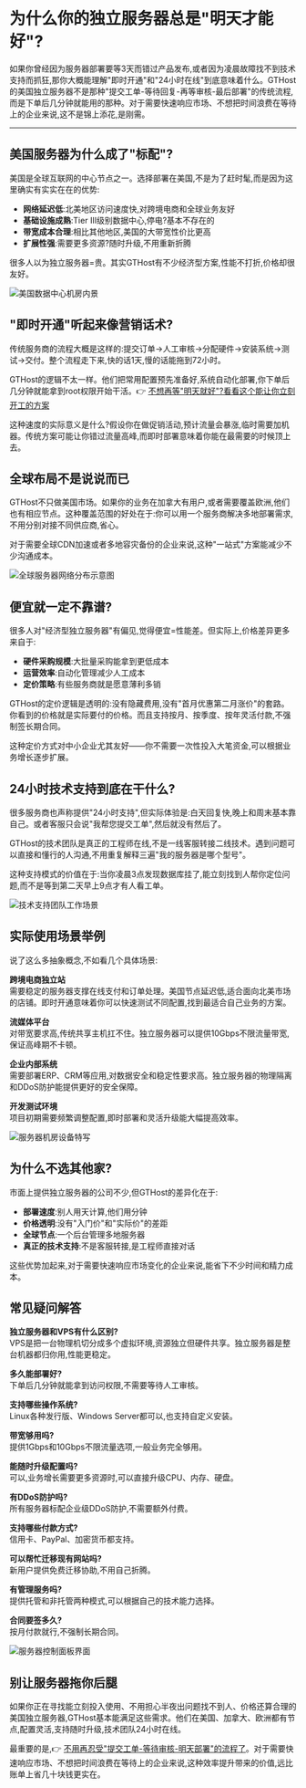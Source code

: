 # 为什么你的独立服务器总是"明天才能好"?

如果你曾经因为服务器部署要等3天而错过产品发布,或者因为凌晨故障找不到技术支持而抓狂,那你大概能理解"即时开通"和"24小时在线"到底意味着什么。GTHost的美国独立服务器不是那种"提交工单-等待回复-再等审核-最后部署"的传统流程,而是下单后几分钟就能用的那种。对于需要快速响应市场、不想把时间浪费在等待上的企业来说,这不是锦上添花,是刚需。

---

## 美国服务器为什么成了"标配"?

美国是全球互联网的中心节点之一。选择部署在美国,不是为了赶时髦,而是因为这里确实有实实在在的优势:

- **网络延迟低**:北美地区访问速度快,对跨境电商和全球业务友好  
- **基础设施成熟**:Tier III级别数据中心,停电?基本不存在的  
- **带宽成本合理**:相比其他地区,美国的大带宽性价比更高  
- **扩展性强**:需要更多资源?随时升级,不用重新折腾

很多人以为独立服务器=贵。其实GTHost有不少经济型方案,性能不打折,价格却很友好。

![美国数据中心机房内景](image/3715891295.webp)

## "即时开通"听起来像营销话术?

传统服务商的流程大概是这样的:提交订单→人工审核→分配硬件→安装系统→测试→交付。整个流程走下来,快的话1天,慢的话能拖到72小时。

GTHost的逻辑不太一样。他们把常用配置预先准备好,系统自动化部署,你下单后几分钟就能拿到root权限开始干活。👉 [不想再等"明天就好"?看看这个能让你立刻开工的方案](https://cp.gthost.com/en/join/72c7e6b2fc118929f9ede2978f008806)

这种速度的实际意义是什么?假设你在做促销活动,预计流量会暴涨,临时需要加机器。传统方案可能让你错过流量高峰,而即时部署意味着你能在最需要的时候顶上去。

## 全球布局不是说说而已

GTHost不只做美国市场。如果你的业务在加拿大有用户,或者需要覆盖欧洲,他们也有相应节点。这种覆盖范围的好处在于:你可以用一个服务商解决多地部署需求,不用分别对接不同供应商,省心。

对于需要全球CDN加速或者多地容灾备份的企业来说,这种"一站式"方案能减少不少沟通成本。

![全球服务器网络分布示意图](image/0055877623136706.webp)

## 便宜就一定不靠谱?

很多人对"经济型独立服务器"有偏见,觉得便宜=性能差。但实际上,价格差异更多来自于:

- **硬件采购规模**:大批量采购能拿到更低成本  
- **运营效率**:自动化管理减少人工成本  
- **定价策略**:有些服务商就是愿意薄利多销

GTHost的定价逻辑是透明的:没有隐藏费用,没有"首月优惠第二月涨价"的套路。你看到的价格就是实际要付的价格。而且支持按月、按季度、按年灵活付款,不强制签长期合同。

这种定价方式对中小企业尤其友好——你不需要一次性投入大笔资金,可以根据业务增长逐步扩展。

## 24小时技术支持到底在干什么?

很多服务商也声称提供"24小时支持",但实际体验是:白天回复快,晚上和周末基本靠自己。或者客服只会说"我帮您提交工单",然后就没有然后了。

GTHost的技术团队是真正的工程师在线,不是一线客服转接二线技术。遇到问题可以直接和懂行的人沟通,不用重复解释三遍"我的服务器是哪个型号"。

这种支持模式的价值在于:当你凌晨3点发现数据库挂了,能立刻找到人帮你定位问题,而不是等到第二天早上9点才有人看工单。

![技术支持团队工作场景](image/79980935396.webp)

## 实际使用场景举例

说了这么多抽象概念,不如看几个具体场景:

**跨境电商独立站**  
需要稳定的服务器支撑在线支付和订单处理。美国节点延迟低,适合面向北美市场的店铺。即时开通意味着你可以快速测试不同配置,找到最适合自己业务的方案。

**流媒体平台**  
对带宽要求高,传统共享主机扛不住。独立服务器可以提供10Gbps不限流量带宽,保证高峰期不卡顿。

**企业内部系统**  
需要部署ERP、CRM等应用,对数据安全和稳定性要求高。独立服务器的物理隔离和DDoS防护能提供更好的安全保障。

**开发测试环境**  
项目初期需要频繁调整配置,即时部署和灵活升级能大幅提高效率。

![服务器机房设备特写](image/69801146.webp)

## 为什么不选其他家?

市面上提供独立服务器的公司不少,但GTHost的差异化在于:

- **部署速度**:别人用天计算,他们用分钟  
- **价格透明**:没有"入门价"和"实际价"的差距  
- **全球节点**:一个后台管理多地服务器  
- **真正的技术支持**:不是客服转接,是工程师直接对话

这些优势加起来,对于需要快速响应市场变化的企业来说,能省下不少时间和精力成本。

## 常见疑问解答

**独立服务器和VPS有什么区别?**  
VPS是把一台物理机切分成多个虚拟环境,资源独立但硬件共享。独立服务器是整台机器都归你用,性能更稳定。

**多久能部署好?**  
下单后几分钟就能拿到访问权限,不需要等待人工审核。

**支持哪些操作系统?**  
Linux各种发行版、Windows Server都可以,也支持自定义安装。

**带宽够用吗?**  
提供1Gbps和10Gbps不限流量选项,一般业务完全够用。

**能随时升级配置吗?**  
可以,业务增长需要更多资源时,可以直接升级CPU、内存、硬盘。

**有DDoS防护吗?**  
所有服务器标配企业级DDoS防护,不需要额外付费。

**支持哪些付款方式?**  
信用卡、PayPal、加密货币都支持。

**可以帮忙迁移现有网站吗?**  
新用户提供免费迁移协助,不用自己折腾。

**有管理服务吗?**  
提供托管和非托管两种模式,可以根据自己的技术能力选择。

**合同要签多久?**  
按月付款就行,不强制长期合同。

![服务器控制面板界面](image/7078338797587.webp)

## 别让服务器拖你后腿

如果你正在寻找能立刻投入使用、不用担心半夜出问题找不到人、价格还算合理的美国独立服务器,GTHost基本能满足这些需求。他们在美国、加拿大、欧洲都有节点,配置灵活,支持随时升级,技术团队24小时在线。

最重要的是,👉 [不用再忍受"提交工单-等待审核-明天部署"的流程了](https://cp.gthost.com/en/join/72c7e6b2fc118929f9ede2978f008806)。对于需要快速响应市场、不想把时间浪费在等待上的企业来说,这种效率提升带来的价值,远比账单上省几十块钱更实在。
